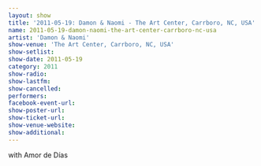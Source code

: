 ```yaml
---
layout: show
title: '2011-05-19: Damon & Naomi - The Art Center, Carrboro, NC, USA'
name: 2011-05-19-damon-naomi-the-art-center-carrboro-nc-usa
artist: 'Damon & Naomi'
show-venue: 'The Art Center, Carrboro, NC, USA'
show-setlist: 
show-date: 2011-05-19
category: 2011
show-radio: 
show-lastfm: 
show-cancelled: 
performers: 
facebook-event-url: 
show-poster-url: 
show-ticket-url: 
show-venue-website: 
show-additional: 
---
```


with Amor de Días